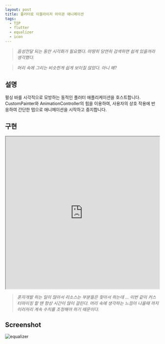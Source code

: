 ```yaml
---
layout: post
title: 플러터로 이퀄라이저 아이콘 애니메이션
tags:
  - TIP
  - flutter
  - equalizer
  - icon
---
```


>*음성전달 되는 동안 시각화가 필요했다. 마땅히 당연히 검색하면 쉽게 있을꺼라 생각했다.*


>*머리 속에 그리는 비슷한게 쉽게 보이질 않았다. 아니 왜?*


## 설명

펄싱 바를 시각적으로 모방하는 동적인 플러터 애플리케이션을 호스트합니다. CustomPainter와 AnimationController의 힘을 이용하여, 사용자의 상호 작용에 반응하여 간단한 탭으로 애니메이션을 시작하고 중지합니다.


## 구현

<iframe src="https://dartpad.dev/?id=d45563969f8b818d541ce39051decba2&theme=light&run=true" style="width:100%;height:500px"></iframe>


>*혼자개발 하는 일이 많아서 리소스는 부분들은 찾아서 하는데 ... 이번 같이 커스터마이징 할 땐 항상 시간이 많이 걸린다. 머리 속에 생각하는 느낌이 나올때 까지 이러저리 계속 수치를 조정해야 하기 때문이다.*


## Screenshot
![equalizer](https://github.com/uphoon/equalizer/assets/3182587/8cf226c7-58e9-4024-a28f-b38af1692eea)


